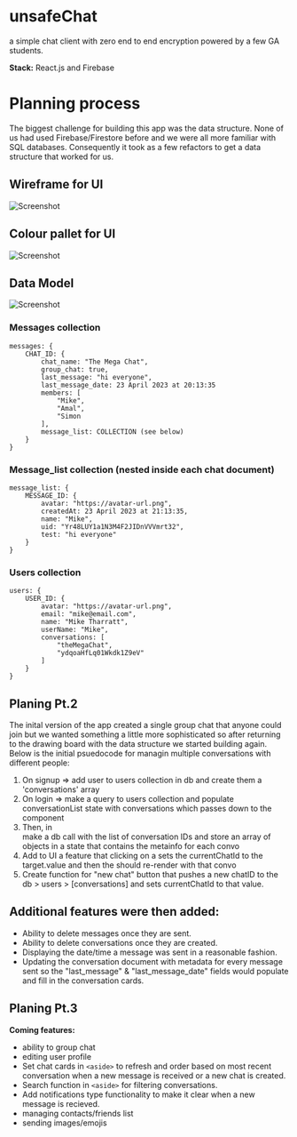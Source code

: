 # unsafeChat

a simple chat client with zero end to end encryption powered by a few GA students.

**Stack:** React.js and Firebase



# Planning process

The biggest challenge for building this app was the data structure. None of us had used Firebase/Firestore before and we were all more familiar with SQL databases. Consequently it took as a few refactors to get a data structure that worked for us.

## Wireframe for UI
![Screenshot](https://github.com/mountmike/simple-chat/blob/main/public/wireframe1.png)

## Colour pallet for UI
![Screenshot](https://github.com/mountmike/simple-chat/blob/main/public/colours.png)

## Data Model

![Screenshot](https://github.com/mountmike/simple-chat/blob/main/public/datamodel1.png)


### Messages collection
````   
messages: {
    CHAT_ID: {
        chat_name: "The Mega Chat",
        group_chat: true,
        last_message: "hi everyone",
        last_message_date: 23 April 2023 at 20:13:35
        members: [
            "Mike",
            "Amal",
            "Simon
        ],
        message_list: COLLECTION (see below)
    }
}

````
### Message_list collection (nested inside each chat document)
````   
message_list: {
    MESSAGE_ID: {
        avatar: "https://avatar-url.png",
        createdAt: 23 April 2023 at 21:13:35,
        name: "Mike",
        uid: "Yr48LUY1a1N3M4F2JIDnVVVmrt32",
        test: "hi everyone"
    }
}

````

### Users collection
````   
users: {
    USER_ID: {
        avatar: "https://avatar-url.png",
        email: "mike@email.com",
        name: "Mike Tharratt",
        userName: "Mike",
        conversations: [
            "theMegaChat",
            "ydqoaHfLq01Wkdk1Z9eV"
        ]
    }
}
````

## Planing Pt.2

The inital version of the app created a single group chat that anyone could join but we wanted something a little more sophisticated so after returning to the drawing board with the data structure we started building again. Below is the initial psuedocode for managin multiple conversations with different people:

1. On signup => add user to users collection in db and create them a 'conversations' array
2. On login => make a query to users collection and populate conversationList state with conversations which passes down to the <Aside> component
3. Then, in <Aside> make a db call with the list of conversation IDs and store an array of objects in a state that contains the metainfo for each convo
4. Add to UI a feature that clicking on a <ChatCard> sets the currentChatId to the target.value and then the <ChatBox> should re-render with that convo
5. Create function for "new chat" button that pushes a new chatID to the db > users > [conversations] and sets currentChatId to that value.

  
## Additional features were then added:
- Ability to delete messages once they are sent.
- Ability to delete conversations once they are created.
- Displaying the date/time a message was sent in a reasonable fashion.
- Updating the conversation document with metadata for every message sent so the "last_message" & "last_message_date" fields would populate and fill in the conversation cards.

## Planing Pt.3
**Coming features:**
- ability to group chat
- editing user profile
- Set chat cards in `<aside>` to refresh and order based on most recent conversation when a new message is received or a new chat is created.
- Search function in `<aside>` for filtering conversations.
- Add notifications type functionality to make it clear when a new message is recieved.
- managing contacts/friends list
- sending images/emojis

